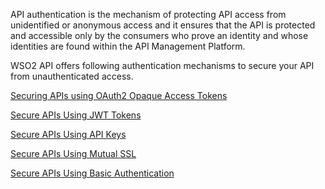API authentication is the mechanism of protecting API access from unidentified or anonymous access and it ensures that the API is protected and accessible only by the consumers who prove an identity and whose identities are found within the API Management Platform. 

WSO2 API offers following authentication mechanisms to secure your API from unauthenticated access.

[Securing APIs using OAuth2 Opaque Access Tokens]({{base_path}}/Learn/APISecurity/APIAuthentication/secure-apis-using-api-keys)

[Secure APIs Using JWT Tokens]({{base_path}}/Learn/APISecurity/APIAuthentication/secure-apis-using-jwt-tokens)

[Secure APIs Using API Keys]({{base_path}}/Learn/APISecurity/APIAuthentication/secure-apis-using-api-keys)

[Secure APIs Using Mutual SSL]({{base_path}}/Learn/APISecurity/APIAuthentication/secure-apis-using-mutual-ssl)

[Secure APIs Using Basic Authentication]({{base_path}}/Learn/APISecurity/APIAuthentication/secure-apis-using-basic-authentication)







